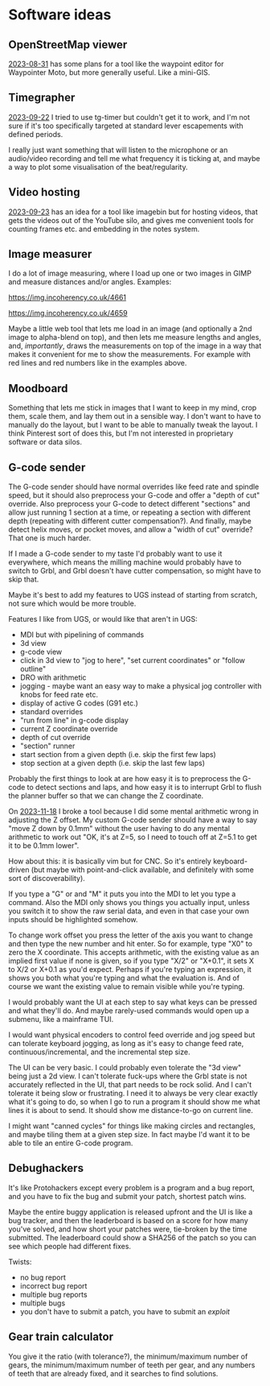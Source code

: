 # Software ideas

## OpenStreetMap viewer

[2023-08-31](20230831.md) has some plans for a tool like the waypoint editor for Waypointer Moto,
but more generally useful. Like a mini-GIS.

## Timegrapher

[2023-09-22](20230922.md) I tried to use tg-timer but couldn't get it to work, and I'm not sure if
it's too specifically targeted at standard lever escapements with defined periods.

I really just want something that will listen to the microphone or an audio/video recording and tell me what frequency it is
ticking at, and maybe a way to plot some visualisation of the beat/regularity.

## Video hosting

[2023-09-23](20230923.md) has an idea for a tool like imagebin but for hosting videos, that gets
the videos out of the YouTube silo, and gives me convenient tools for counting frames etc. and
embedding in the notes system.

## Image measurer

I do a lot of image measuring, where I load up one or two images in GIMP and measure distances and/or
angles. Examples:

https://img.incoherency.co.uk/4661

https://img.incoherency.co.uk/4659

Maybe a little web tool that lets me load in an image (and optionally a 2nd image to alpha-blend on top),
and then lets me measure lengths and angles, and, *importantly*, draws the measurements on top of the
image in a way that makes it convenient for me to show the measurements. For example with red lines
and red numbers like in the examples above.

## Moodboard

Something that lets me stick in images that I want to keep in my mind, crop them, scale them, and lay them
out in a sensible way. I don't want to have to manually do the layout, but I want to be able to manually
tweak the layout. I think Pinterest sort of does this, but I'm not interested in proprietary software or
data silos.

## G-code sender

The G-code sender should have normal overrides like feed rate and spindle speed, but it should also
preprocess your G-code and offer a "depth of cut" override. Also preprocess your G-code to detect
different "sections" and allow just running 1 section at a time, or repeating a section with different
depth (repeating with different cutter compensation?). And finally, maybe detect helix moves, or pocket
moves, and allow a "width of cut" override? That one is much harder.

If I made a G-code sender to my taste I'd probably want to use it everywhere, which means the milling
machine would probably have to switch to Grbl, and Grbl doesn't have cutter compensation, so might have to skip that.

Maybe it's best to add my features to UGS instead of starting from scratch, not sure which would be more trouble.

Features I like from UGS, or would like that aren't in UGS:

* MDI but with pipelining of commands
* 3d view
* g-code view
* click in 3d view to "jog to here", "set current coordinates" or "follow outline"
* DRO with arithmetic
* jogging - maybe want an easy way to make a physical jog controller with knobs for feed rate etc.
* display of active G codes (G91 etc.)
* standard overrides
* "run from line" in g-code display
* current Z coordinate override
* depth of cut override
* "section" runner
* start section from a given depth (i.e. skip the first few laps)
* stop section at a given depth (i.e. skip the last few laps)

Probably the first things to look at are how easy it is to preprocess the G-code to detect sections and laps,
and how easy it is to interrupt Grbl to flush the planner buffer so that we can change the Z coordinate.

On [2023-11-18](20231118.md) I broke a tool because I did some mental arithmetic wrong in adjusting the Z
offset. My custom G-code sender should have a way to say "move Z down by 0.1mm" without the user having to
do any mental arithmetic to work out "OK, it's at Z=5, so I need to touch off at Z=5.1 to get it to be 0.1mm
lower".

How about this: it is basically vim but for CNC. So it's entirely keyboard-driven (but maybe with point-and-click
available, and definitely with some sort of discoverability).

If you type a "G" or and "M" it puts you into the MDI to let you type a command. Also the MDI only shows you
things you actually input, unless you switch it to show the raw serial data, and even in that case your own
inputs should be highlighted somehow.

To change work offset you press the letter of the axis you want to change and then type the new number and
hit enter. So for example, type "X0" to zero the X coordinate. This accepts arithmetic, with the existing
value as an implied first value if none is given, so if you type "X/2" or "X+0.1", it sets X to X/2 or X+0.1
as you'd expect. Perhaps if you're typing an expression, it shows you both what you're typing and what the
evaluation is. And of course we want the existing value to remain visible while you're typing.

I would probably want the UI at each step to say what keys can be pressed and what they'll do. And maybe
rarely-used commands would open up a submenu, like a mainframe TUI.

I would want physical encoders to control feed override and jog speed but can tolerate keyboard jogging,
as long as it's easy to change feed rate, continuous/incremental, and the incremental step size.

The UI can be very basic. I could probably even tolerate the "3d view" being just a 2d view. I can't tolerate
fuck-ups where the Grbl state is not accurately reflected in the UI, that part needs to be rock solid. And
I can't tolerate it being slow or frustrating. I need it to always be very clear exactly what it's going to do,
so when I go to run a program it should show me what lines it is about to send. It should show me distance-to-go
on current line.

I might want "canned cycles" for things like making circles and rectangles, and maybe tiling them at a
given step size. In fact maybe I'd want it to be able to tile an entire G-code program.

## Debughackers

It's like Protohackers except every problem is a program and a bug report, and you have to fix the bug
and submit your patch, shortest patch wins.

Maybe the entire buggy application is released upfront and the UI is like a bug tracker, and then the
leaderboard is based on a score for how many you've solved, and how short your patches were, tie-broken
by the time submitted. The leaderboard could show a SHA256 of the patch so you can see which people
had different fixes.

Twists:

* no bug report
* incorrect bug report
* multiple bug reports
* multiple bugs
* you don't have to submit a patch, you have to submit an *exploit*

## Gear train calculator

You give it the ratio (with tolerance?), the minimum/maximum number of gears, the minimum/maximum number of teeth per gear,
and any numbers of teeth that are already fixed, and it searches to find solutions.
